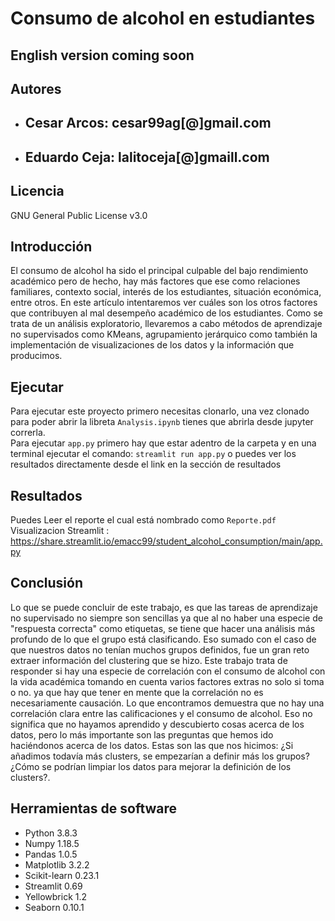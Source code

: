 # Consumo de alcohol en estudiantes
## English version coming soon
## Autores
* ## Cesar Arcos: cesar99ag[@]gmail.com
* ## Eduardo Ceja: lalitoceja[@]gmaill.com
## Licencia
GNU General Public License v3.0
## Introducción
El consumo de alcohol ha sido el principal culpable del bajo rendimiento académico pero de hecho, hay más factores que ese  como relaciones familiares, contexto social, interés de los estudiantes, situación económica, entre otros. En este artículo intentaremos ver cuáles son los otros factores que contribuyen al mal desempeño académico de los estudiantes. Como se trata de un análisis exploratorio, llevaremos a cabo métodos de aprendizaje no supervisados como KMeans, agrupamiento jerárquico como también la implementación de visualizaciones de los datos y la información que producimos.
## Ejecutar
Para ejecutar este proyecto primero necesitas clonarlo, una vez clonado para poder abrir la libreta `Analysis.ipynb` tienes que abrirla desde jupyter correrla. <br>
Para ejecutar `app.py` primero hay que estar adentro de la carpeta y en una terminal ejecutar el comando: `streamlit run app.py` o puedes ver los resultados directamente desde el link en la sección de resultados
## Resultados
Puedes Leer el reporte el cual está nombrado como `Reporte.pdf` <br>
Visualizacion Streamlit : https://share.streamlit.io/emacc99/student_alcohol_consumption/main/app.py
## Conclusión
Lo que se puede concluir de este trabajo, es que las tareas de aprendizaje no supervisado no siempre son sencillas ya que al no haber una especie de "respuesta correcta" como etiquetas, se tiene que hacer una análisis más profundo de lo que el grupo está clasificando. Eso sumado con el caso de que nuestros datos no tenían muchos grupos definidos, fue un gran reto extraer información del clustering que se hizo. Este trabajo trata de responder si hay una especie de correlación con el consumo de alcohol con la vida académica tomando en cuenta varios factores extras no solo si toma o no. ya que hay que tener en mente que la correlación no es necesariamente causación. Lo que encontramos demuestra que no hay una correlación clara entre las calificaciones y el consumo de alcohol. Eso no significa que no hayamos aprendido y descubierto cosas acerca de los datos, pero lo más importante son las preguntas que hemos ido haciéndonos acerca de los datos. Estas son las que nos hicimos: ¿Si añadimos todavía más clusters, se empezarían a definir más los grupos? ¿Cómo se podrían limpiar los datos para mejorar la definición de los clusters?. 
## Herramientas de software
- Python 3.8.3
- Numpy 1.18.5
- Pandas 1.0.5
- Matplotlib 3.2.2
- Scikit-learn 0.23.1
- Streamlit 0.69
- Yellowbrick 1.2
- Seaborn 0.10.1



